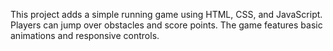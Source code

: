This project adds a simple running game using HTML, CSS, and JavaScript.
Players can jump over obstacles and score points. The game features basic animations and responsive controls.
